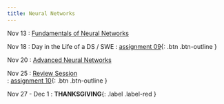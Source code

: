 ```yaml
---
title: Neural Networks
---
```


Nov 13 
: [Fundamentals of Neural Networks](https://github.com/gallettilance/Data-Science-Fundamentals/raw/main/lecture_22/22_Neural_Networks.pdf) 

Nov 18 
: Day in the Life of a DS / SWE
  : [assignment 09](#){: .btn .btn-outline }

Nov 20 
: [Advanced Neural Networks](https://github.com/gallettilance/Data-Science-Fundamentals/raw/main/lecture_23/23_Neural_Networks.pdf)  

Nov 25 
: [Review Session](#)  
  : [assignment 10](#){: .btn .btn-outline }

Nov 27 - Dec 1
: **THANKSGIVING**{: .label .label-red } 